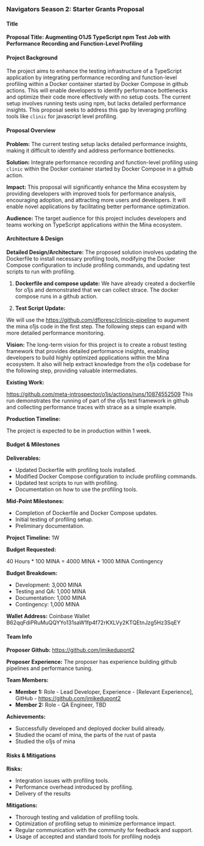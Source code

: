 ### Navigators Season 2: Starter Grants Proposal

#### Title
**Proposal Title: Augmenting O1JS TypeScript npm Test Job with Performance Recording and Function-Level Profiling**

#### Project Background
The project aims to enhance the testing infrastructure of a TypeScript application by integrating performance recording and function-level profiling within a Docker container started by Docker Compose in github actions. This will enable developers to identify performance bottlenecks and optimize their code more effectively with no setup costs. The current setup involves running tests using npm, but lacks detailed performance insights. This proposal seeks to address this gap by leveraging profiling tools like `clinic` for javascript level profiling.

#### Proposal Overview
**Problem:** The current testing setup lacks detailed performance insights, making it difficult to identify and address performance bottlenecks.

**Solution:** Integrate performance recording and function-level profiling using `clinic` within the Docker container started by Docker Compose in a github action.

**Impact:** This proposal will significantly enhance the Mina ecosystem by providing developers with improved tools for performance analysis, encouraging adoption, and attracting more users and developers. It will enable novel applications by facilitating better performance optimization.

**Audience:** The target audience for this project includes developers and teams working on TypeScript applications within the Mina ecosystem.

#### Architecture & Design
**Detailed Design/Architecture:**
The proposed solution involves updating the Dockerfile to install necessary profiling tools, modifying the Docker Compose configuration to include profiling commands, and updating test scripts to run with profiling.

1. **Dockerfile and compose update:**
We have already created a dockerfile for o1js and demonstrated that we can collect strace.
The docker compose runs in a github action.

2. **Test Script Update:**

We will use the https://github.com/dfloresc/clinicjs-pipeline to augument the mina o1js code in the first step.
The following steps can expand with more detailed performance monitoring.


**Vision:** The long-term vision for this project is to create a robust testing framework that provides detailed performance insights, enabling developers to build highly optimized applications within the Mina ecosystem.
It also will help extract knowledge from the o1js codebase for the following step, providing valuable intermediates.

**Existing Work:** 

https://github.com/meta-introspector/o1js/actions/runs/10874552509 This run demonstrates
the running of part of the o1js test framework in github and collecting performance traces with strace as a simple
example. 

**Production Timeline:** 

The project is expected to be in production within 1 week.

#### Budget & Milestones
**Deliverables:**
- Updated Dockerfile with profiling tools installed. 
- Modified Docker Compose configuration to include profiling commands.
- Updated test scripts to run with profiling.
- Documentation on how to use the profiling tools.

**Mid-Point Milestones:**
- Completion of Dockerfile and Docker Compose updates.
- Initial testing of profiling setup.
- Preliminary documentation.

**Project Timeline:** 1W

**Budget Requested:** 

40 Hours * 100 MINA = 4000 MINA + 1000 MINA Contingency

**Budget Breakdown:**
- Development: 3,000 MINA
- Testing and QA: 1,000 MINA
- Documentation: 1,000 MINA
- Contingency: 1,000 MINA

**Wallet Address:**
Coinbase Wallet B62qqFdiPRuMuQQYYo131saW1fp4f72rKXLVy2KTQEtnJzg5Hz3SqEY


#### Team Info
**Proposer Github:** https://github.com/jmikedupont2

**Proposer Experience:** The proposer has experience building github pipelines and performance tuning.

**Team Members:**
- **Member 1:** Role - Lead Developer, Experience - [Relevant Experience], GitHub - https://github.com/jmikedupont2
- **Member 2:** Role - QA Engineer, TBD

**Achievements:**
- Successfully developed and deployed docker build already.
- Studied the ocaml of mina, the parts of the rust of pasta
- Studied the o1js of mina

#### Risks & Mitigations
**Risks:**
- Integration issues with profiling tools.
- Performance overhead introduced by profiling.
- Delivery of the results

**Mitigations:**
- Thorough testing and validation of profiling tools.
- Optimization of profiling setup to minimize performance impact.
- Regular communication with the community for feedback and support.
- Usage of accepted and standard tools for profiling nodejs
